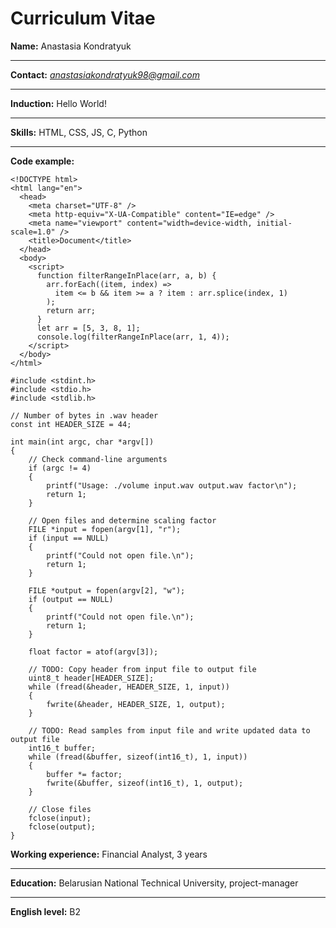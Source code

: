 # Curriculum Vitae

**Name:** Anastasia Kondratyuk
********
**Contact:** *anastasiakondratyuk98@gmail.com*
********
**Induction:** Hello World!
********
**Skills:** HTML, CSS, JS, C, Python
********
**Code example:**

```
<!DOCTYPE html>
<html lang="en">
  <head>
    <meta charset="UTF-8" />
    <meta http-equiv="X-UA-Compatible" content="IE=edge" />
    <meta name="viewport" content="width=device-width, initial-scale=1.0" />
    <title>Document</title>
  </head>
  <body>
    <script>
      function filterRangeInPlace(arr, a, b) {
        arr.forEach((item, index) =>
          item <= b && item >= a ? item : arr.splice(index, 1)
        );
        return arr;
      }
      let arr = [5, 3, 8, 1];
      console.log(filterRangeInPlace(arr, 1, 4));
    </script>
  </body>
</html>
```
```
#include <stdint.h>
#include <stdio.h>
#include <stdlib.h>

// Number of bytes in .wav header
const int HEADER_SIZE = 44;

int main(int argc, char *argv[])
{
    // Check command-line arguments
    if (argc != 4)
    {
        printf("Usage: ./volume input.wav output.wav factor\n");
        return 1;
    }

    // Open files and determine scaling factor
    FILE *input = fopen(argv[1], "r");
    if (input == NULL)
    {
        printf("Could not open file.\n");
        return 1;
    }

    FILE *output = fopen(argv[2], "w");
    if (output == NULL)
    {
        printf("Could not open file.\n");
        return 1;
    }

    float factor = atof(argv[3]);

    // TODO: Copy header from input file to output file
    uint8_t header[HEADER_SIZE];
    while (fread(&header, HEADER_SIZE, 1, input))
    {
        fwrite(&header, HEADER_SIZE, 1, output);
    }

    // TODO: Read samples from input file and write updated data to output file
    int16_t buffer;
    while (fread(&buffer, sizeof(int16_t), 1, input))
    {
        buffer *= factor;
        fwrite(&buffer, sizeof(int16_t), 1, output);
    }

    // Close files
    fclose(input);
    fclose(output);
}

```

**Working experience:** Financial Analyst, 3 years
********
**Education:** Belarusian National Technical University, project-manager
********
**English level:** B2

